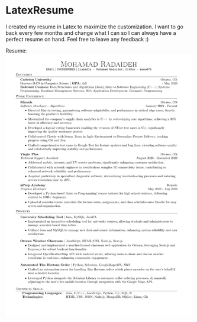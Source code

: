# LatexResume
I created my resume in Latex to maximize the customization. I want to go back every few months and change what I can so I can always have a perfect resume on hand. Feel free to leave any feedback :)

Resume:
![alt text](ResumeSnap.png "Title")